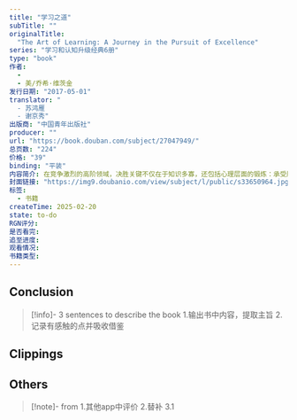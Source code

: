```yaml
---
title: "学习之道"
subTitle: ""
originalTitle:
  "The Art of Learning: A Journey in the Pursuit of Excellence" 
series: "学习和认知升级经典6册"
type: "book"
作者:
  - 
  - 美/乔希·维茨金
发行日期: "2017-05-01"
translator: "
  - 苏鸿雁
  - 谢京秀"
出版商: "中国青年出版社"
producer: ""
url: "https://book.douban.com/subject/27047949/"
总页数: "224"
价格: "39"
binding: "平装"
内容简介: 在竞争激烈的高阶领域，决胜关键不仅在于知识多寡，还包括心理层面的锻炼：承受压力、把阻力化为优势，以及体能和情绪迅速复原的能力。而真正的学习赢家，能够在追求卓越的过程中持续总结心得，以健康的心态和纯熟的技巧，表现出更好的自己。世界冠军、天才神童乔希·维茨金回首20年巅峰体验，为你逐一揭开在所有领域获取成功的共通秘笈。乔希·维茨金（Josh Waitzkin）少年时曾8次在全国象棋冠军赛中夺魁，13岁即获得象棋大师头衔。他是《王者之旅》（又译《天生小棋王》）一书及同名好莱坞电影的主人公。18岁时，他出版了个人首部著作《乔希·维茨金的进攻性象棋》。20岁之后，他开发了计算机象棋程序“象棋大师\"，并成为其代言人。在纵横西方棋坛十年后，维茨金22岁开始研习太极拳，并连续21次赢得全美太极冠军及世界冠军头衔，成为“太极拳王”。他的传奇经历及成功心法被美国人奉为学习经典，竞相追随效仿。""
封面链接: "https://img9.doubanio.com/view/subject/l/public/s33650964.jpg"
标签:
  - 书籍
createTime: 2025-02-20
state: to-do
RGN评分: 
是否看完: 
追至进度: 
观看情况: 
书籍类型:
---
```

## Conclusion
> [!info]- 3 sentences to describe the book
> 1.输出书中内容，提取主旨
> 2.记录有感触的点并吸收借鉴

## Clippings

## Others
> [!note]- from
> 1.其他app中评价
> 2.替补
> 3.1